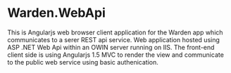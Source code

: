 # Warden.WebApi
This is Angularjs web browser client application for the Warden app which communicates to a serer REST api service.  Web application hosted using ASP .NET Web Api within an OWIN server running on IIS. The front-end client side is using Angularjs 1.5 MVC to render the view and communicate to the public web service using basic authenication.
